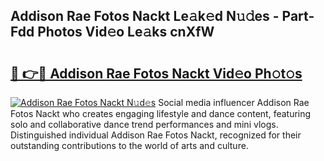 ## Addison Rae Fotos Nackt Le𝚊k𝚎d N𝚞𝚍es - Part-Fdd Photos Vid𝚎o Le𝚊ks cnXfW

# <h2><a href="http://fb5n0t.evod.top/?m=Addison+Rae+Fotos+Nackt">🔗 👉🔴 Addison Rae Fotos Nackt Vid𝚎o Ph𝚘t𝚘s</a></h2>

[![Addison Rae Fotos Nackt N𝚞d𝚎s](https://i.imgur.com/8V9OHl7.gif)](http://fb5n0t.evod.top/?m=Addison+Rae+Fotos+Nackt)
Social media influencer Addison Rae Fotos Nackt who creates engaging lifestyle and dance content, featuring solo and collaborative dance trend performances and mini vlogs. Distinguished individual Addison Rae Fotos Nackt, recognized for their outstanding contributions to the world of arts and culture. 
